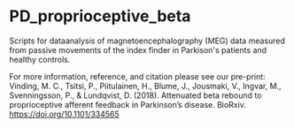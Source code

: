 # PD_proprioceptive_beta

Scripts for dataanalysis of magnetoencephalography (MEG) data measured from passive movements of the index finder in Parkison's patients and healthy controls.

For more information, reference, and citation please see our pre-print:
Vinding, M. C., Tsitsi, P., Piitulainen, H., Blume, J., Jousmaki, V., Ingvar, M., Svenningsson, P., & Lundqvist, D. (2018). Attenuated beta rebound to proprioceptive afferent feedback in Parkinson’s disease. BioRxiv. https://doi.org/10.1101/334565
